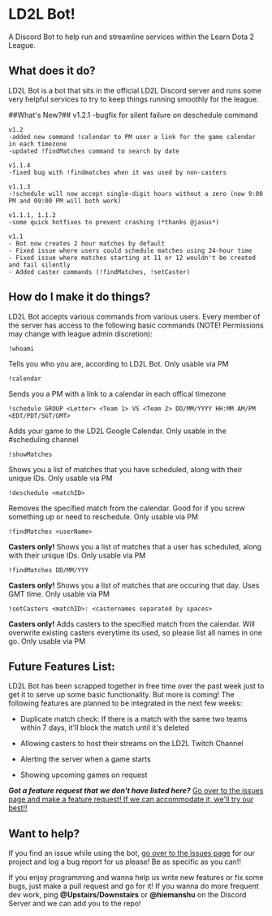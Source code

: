 # LD2L Bot!
A Discord Bot to help run and streamline services within the Learn Dota 2 League. 


## What does it do? ##
LD2L Bot is a bot that sits in the official LD2L Discord server and runs some very helpful services to try to keep things running smoothly for the league.

##What's New?##
	v1.2.1
	-bugfix for silent failure on deschedule command

	v1.2
	-added new command !calendar to PM user a link for the game calendar in each timezone
	-updated !findMatches command to search by date

    v1.1.4
    -fixed bug with !findmatches when it was used by non-casters
    
	v1.1.3
	-!schedule will now accept single-digit hours without a zero (now 9:00 PM and 09:00 PM will both work)

	v1.1.1, 1.1.2
	-some quick hotfixes to prevent crashing (*thanks @jasus*)

    v1.1
    - Bot now creates 2 hour matches by default
    - Fixed issue where users could schedule matches using 24-hour time
    - Fixed issue where matches starting at 11 or 12 wouldn't be created and fail silently
    - Added caster commands (!findMatches, !setCaster)

## How do I make it do things? ##
LD2L Bot accepts various commands from various users.  Every member of the server has access to the following basic commands (NOTE!  Permissions may change with league admin discretion):

    !whoami
Tells you who you are, according to LD2L Bot. Only usable via PM

    !calendar
Sends you a PM with a link to a calendar in each offical timezone

    !schedule GROUP <Letter> <Team 1> VS <Team 2> DD/MM/YYYY HH:MM AM/PM <EDT/PDT/SGT/GMT>
Adds your game to the LD2L Google Calendar.  Only usable in the #scheduling channel

    !showMatches
Shows you a list of matches that you have scheduled, along with their unique IDs.  Only usable via PM

    !deschedule <matchID>
Removes the specified match from the calendar.  Good for if you screw something up or need to reschedule.  Only usable via PM

    !findMatches <userName>
**Casters only!**  Shows you a list of matches that a user has scheduled, along with their unique IDs.  Only usable via PM

	!findMatches DD/MM/YYY
**Casters only!**  Shows you a list of matches that are occuring that day.  Uses GMT time.  Only usable via PM

    !setCasters <matchID>: <casternames separated by spaces>
**Casters only!**  Adds casters to the specified match from the calendar.  Will overwrite existing casters everytime its used, so please list all names in one go.  Only usable via PM

## Future Features List: ##
LD2L Bot has been scrapped together in free time over the past week just to get it to serve up some basic functionality.  But more is coming!  The following features are planned to be integrated in the next few weeks:

- Duplicate match check: If there is a match with the same two teams within 7 days, it'll block the match until it's deleted

- Allowing casters to host their streams on the LD2L Twitch Channel

- Alerting the server when a game starts

- Showing upcoming games on request

***Got a feature request that we don't have listed here?***
[Go over to the issues page and make a feature request!  If we can accommodate it, we'll try our best!!](https://github.com/ammuench/ld2l-discord-bot/issues)

## Want to help? ##
If you find an issue while using the bot, [go over to the issues page](https://github.com/ammuench/ld2l-discord-bot/issues) for our project and log a bug report for us please!  Be as specific as you can!!

If you enjoy programming and wanna help us write new features or fix some bugs, just make a pull request and go for it!  If you wanna do more frequent dev work, ping **@Upstairs/Downstairs** or **@hiemanshu** on the Discord Server and we can add you to the repo!


